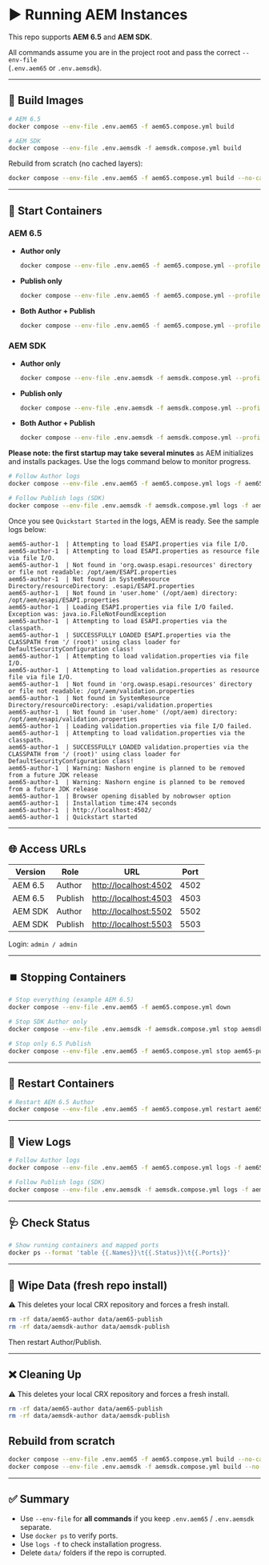 # ▶️ Running AEM Instances

This repo supports **AEM 6.5** and **AEM SDK**.

All commands assume you are in the project root and pass the correct `--env-file`  
(`.env.aem65` or `.env.aemsdk`).  

---

## 🔨 Build Images

```bash
# AEM 6.5
docker compose --env-file .env.aem65 -f aem65.compose.yml build

# AEM SDK
docker compose --env-file .env.aemsdk -f aemsdk.compose.yml build
```

Rebuild from scratch (no cached layers):

```bash
docker compose --env-file .env.aem65 -f aem65.compose.yml build --no-cache
```

---

## 🚀 Start Containers

### AEM 6.5

- **Author only**

  ```bash
  docker compose --env-file .env.aem65 -f aem65.compose.yml --profile author up -d
  ```

- **Publish only**

  ```bash
  docker compose --env-file .env.aem65 -f aem65.compose.yml --profile publish up -d
  ```

- **Both Author + Publish**

  ```bash
  docker compose --env-file .env.aem65 -f aem65.compose.yml --profile all up -d
  ```

### AEM SDK

- **Author only**

  ```bash
  docker compose --env-file .env.aemsdk -f aemsdk.compose.yml --profile author up -d
  ```

- **Publish only**

  ```bash
  docker compose --env-file .env.aemsdk -f aemsdk.compose.yml --profile publish up -d
  ```

- **Both Author + Publish**

  ```bash
  docker compose --env-file .env.aemsdk -f aemsdk.compose.yml --profile all up -d
  ```

**Please note: the first startup may take several minutes** as AEM initializes and installs packages. Use the logs command below to monitor progress.

```bash
# Follow Author logs
docker compose --env-file .env.aem65 -f aem65.compose.yml logs -f aem65-author

# Follow Publish logs (SDK)
docker compose --env-file .env.aemsdk -f aemsdk.compose.yml logs -f aemsdk-publish
```

Once you see `Quickstart Started` in the logs, AEM is ready. See the sample logs below:

```text
aem65-author-1  | Attempting to load ESAPI.properties via file I/O.
aem65-author-1  | Attempting to load ESAPI.properties as resource file via file I/O.
aem65-author-1  | Not found in 'org.owasp.esapi.resources' directory or file not readable: /opt/aem/ESAPI.properties
aem65-author-1  | Not found in SystemResource Directory/resourceDirectory: .esapi/ESAPI.properties
aem65-author-1  | Not found in 'user.home' (/opt/aem) directory: /opt/aem/esapi/ESAPI.properties
aem65-author-1  | Loading ESAPI.properties via file I/O failed. Exception was: java.io.FileNotFoundException
aem65-author-1  | Attempting to load ESAPI.properties via the classpath.
aem65-author-1  | SUCCESSFULLY LOADED ESAPI.properties via the CLASSPATH from '/ (root)' using class loader for DefaultSecurityConfiguration class!
aem65-author-1  | Attempting to load validation.properties via file I/O.
aem65-author-1  | Attempting to load validation.properties as resource file via file I/O.
aem65-author-1  | Not found in 'org.owasp.esapi.resources' directory or file not readable: /opt/aem/validation.properties
aem65-author-1  | Not found in SystemResource Directory/resourceDirectory: .esapi/validation.properties
aem65-author-1  | Not found in 'user.home' (/opt/aem) directory: /opt/aem/esapi/validation.properties
aem65-author-1  | Loading validation.properties via file I/O failed.
aem65-author-1  | Attempting to load validation.properties via the classpath.
aem65-author-1  | SUCCESSFULLY LOADED validation.properties via the CLASSPATH from '/ (root)' using class loader for DefaultSecurityConfiguration class!
aem65-author-1  | Warning: Nashorn engine is planned to be removed from a future JDK release
aem65-author-1  | Warning: Nashorn engine is planned to be removed from a future JDK release
aem65-author-1  | Browser opening disabled by nobrowser option
aem65-author-1  | Installation time:474 seconds
aem65-author-1  | http://localhost:4502/
aem65-author-1  | Quickstart started
```

---

## 🌐 Access URLs

| Version  | Role     | URL                               | Port |
|----------|----------|-----------------------------------|------|
| AEM 6.5  | Author   | [http://localhost:4502](http://localhost:4502)             | 4502 |
| AEM 6.5  | Publish  | [http://localhost:4503](http://localhost:4503)             | 4503 |
| AEM SDK  | Author   | [http://localhost:5502](http://localhost:5502)             | 5502 |
| AEM SDK  | Publish  | [http://localhost:5503](http://localhost:5503)             | 5503 |

Login: `admin / admin`

---

## ⏹️ Stopping Containers

```bash
# Stop everything (example AEM 6.5)
docker compose --env-file .env.aem65 -f aem65.compose.yml down

# Stop SDK Author only
docker compose --env-file .env.aemsdk -f aemsdk.compose.yml stop aemsdk-author

# Stop only 6.5 Publish
docker compose --env-file .env.aem65 -f aem65.compose.yml stop aem65-publish
```

---

## 🔄 Restart Containers

```bash
# Restart AEM 6.5 Author
docker compose --env-file .env.aem65 -f aem65.compose.yml restart aem65-author
```

---

## 📜 View Logs

```bash
# Follow Author logs
docker compose --env-file .env.aem65 -f aem65.compose.yml logs -f aem65-author

# Follow Publish logs (SDK)
docker compose --env-file .env.aemsdk -f aemsdk.compose.yml logs -f aemsdk-publish
```

---

## 🩺 Check Status

```bash
# Show running containers and mapped ports
docker ps --format 'table {{.Names}}\t{{.Status}}\t{{.Ports}}'
```

---

## 🧹 Wipe Data (fresh repo install)

⚠️ This deletes your local CRX repository and forces a fresh install.

```bash
rm -rf data/aem65-author data/aem65-publish
rm -rf data/aemsdk-author data/aemsdk-publish
```

Then restart Author/Publish.

---

## ❌ Cleaning Up

⚠️ This deletes your local CRX repository and forces a fresh install.

```bash
rm -rf data/aem65-author data/aem65-publish
rm -rf data/aemsdk-author data/aemsdk-publish
```

## Rebuild from scratch

  ```bash
  docker compose --env-file .env.aem65 -f aem65.compose.yml build --no-cache
  docker compose --env-file .env.aemsdk -f aemsdk.compose.yml build --no-cache
  ```

---

## ✅ Summary

- Use `--env-file` for **all commands** if you keep `.env.aem65` / `.env.aemsdk` separate.  
- Use `docker ps` to verify ports.  
- Use `logs -f` to check installation progress.  
- Delete `data/` folders if the repo is corrupted.  
